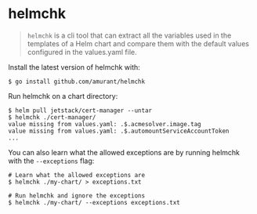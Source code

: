 # helmchk

> `helmchk` is a cli tool that can extract all the variables used in the templates of a
> Helm chart and compare them with the default values configured in the values.yaml file.

Install the latest version of helmchk with:

```console
$ go install github.com/amurant/helmchk
```

Run helmchk on a chart directory:

```console
$ helm pull jetstack/cert-manager --untar
$ helmchk ./cert-manager/
value missing from values.yaml: .$.acmesolver.image.tag
value missing from values.yaml: .$.automountServiceAccountToken
...
```

You can also learn what the allowed exceptions are by running helmchk with the `--exceptions` flag:

```console
# Learn what the allowed exceptions are
$ helmchk ./my-chart/ > exceptions.txt

# Run helmchk and ignore the exceptions
$ helmchk ./my-chart/ --exceptions exceptions.txt
```
